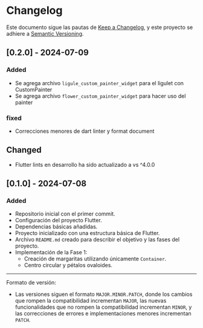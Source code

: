 # Changelog

Este documento sigue las pautas de [Keep a Changelog](https://keepachangelog.com/en/1.0.0/),
y este proyecto se adhiere a [Semantic Versioning](https://semver.org/spec/v2.0.0.html).

## [0.2.0] - 2024-07-09

### Added
- Se agrega archivo `ligule_custom_painter_widget` para el ligulet con CustomPainter
- Se agrega archivo `flower_custom_painter_widget` para hacer uso del painter

### fixed
- Correcciones menores de dart linter y format document

## Changed
- Flutter lints en desarrollo ha sido actualizado a vs ^4.0.0

## [0.1.0] - 2024-07-08

### Added
- Repositorio inicial con el primer commit.
- Configuración del proyecto Flutter.
- Dependencias básicas añadidas.
- Proyecto inicializado con una estructura básica de Flutter.
- Archivo `README.md` creado para describir el objetivo y las fases del proyecto.
- Implementación de la Fase 1:
  - Creación de margaritas utilizando únicamente `Container`.
  - Centro circular y pétalos ovaloides.

---

Formato de versión:
- Las versiones siguen el formato `MAJOR.MINOR.PATCH`, donde los cambios que rompen la compatibilidad incrementan `MAJOR`, las nuevas funcionalidades que no rompen la compatibilidad incrementan `MINOR`, y las correcciones de errores e implementaciones menores incrementan `PATCH`.

